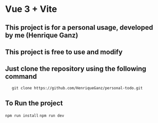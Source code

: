 # Vue 3 + Vite

## This project is for a personal usage, developed by me (Henrique Ganz)

## This project is free to use and modify

## Just clone the repository using the following command
`   git clone https://github.com/HenriqueGanz/personal-todo.git`

## To Run the project
` npm run install `
` npm run dev `
